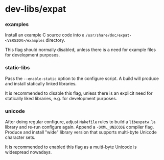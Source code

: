 # dev-libs/expat
### examples
Install an example C source code into a `/usr/share/doc/expat-<VERSION>/examples` directory.

This flag should normally disabled, unless there is a need for example files for development purposes.

### static-libs
Pass the `--enable-static` option to the configure script. A build will produce and install statically linked libraries.

It is recommended to disable this flag, unless there is an explicit need for statically liked libraries, e.g. for development purposes.

### unicode
After doing regular configure, adjust `Makefile` rules to build a `libexpatw.la` library and re-run configure again. Append a `-DXML_UNICODE` compiler flag. Produce and install "wide" library version that supports multi-byte Unicode character sets.

It is recommended to enabled this flag as a multi-byte Unicode is widespread nowadays.
